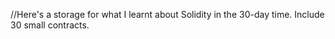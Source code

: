 //Here's a storage for what I learnt about Solidity in the 30-day time. Include 30 small contracts.
